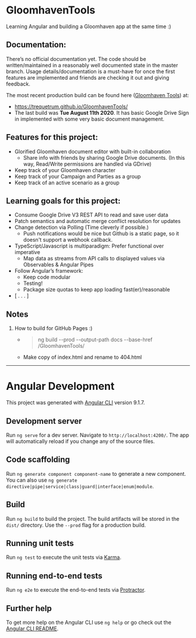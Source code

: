 # GloomhavenTools

Learning Angular and building a Gloomhaven app at the same time :)

## Documentation:

There’s no official documentation yet. The code should be written/maintained in a 
reasonably well documented state in the master branch. Usage details/documentation 
is a must-have for once the first features are implemented and friends are 
checking it out and giving feedback.

The most recent production build can be found here ([Gloomhaven Tools](https://trequetrum.github.io/GloomhavenTools/)) at: 
* https://trequetrum.github.io/GloomhavenTools/
* The last build was **Tue August 11th 2020**. It has basic Google Drive 
      Sign in implemented with some very basic document management. 

## Features for this project:
* Glorified Gloomhaven document editor with built-in collaboration
    * Share info with friends by sharing Google Drive documents. 
    (In this way, Read/Write permissions are handled via GDrive)
* Keep track of your Gloomhaven character
* Keep track of your Campaign and Parties as a group
* Keep track of an active scenario as a group

## Learning goals for this project:
* Consume Google Drive V3 REST API to read and save user data
* Patch semantics and automatic merge conflict resolution for updates
* Change detection via Polling (Time cleverly if possible.) 
    * Push notifications would be nice but Github is a static page, 
    so it doesn't support a webhook callback.
* TypeScript/Javascript is multiparadigm: Prefer functional 
    over imperative
    * Map data as streams from API calls to displayed values via 
        Observables & Angular Pipes 
* Follow Angular’s framework: 
    * Keep code modular
    * Testing!
    * Package size quotas to keep app loading fast(er)/reasonable
* [ . . . ]

## Notes
1. How to build for GitHub Pages :)
    * > ng build --prod --output-path docs --base-href /GloomhavenTools/
    * Make copy of index.html and rename to 404.html
    
--------------------------------------------------------------------------

# Angular Development

This project was generated with [Angular CLI](https://github.com/angular/angular-cli) version 9.1.7.

## Development server

Run `ng serve` for a dev server. Navigate to `http://localhost:4200/`. The app will automatically reload if you change any of the source files.

## Code scaffolding

Run `ng generate component component-name` to generate a new component. You can also use `ng generate directive|pipe|service|class|guard|interface|enum|module`.

## Build

Run `ng build` to build the project. The build artifacts will be stored in the `dist/` directory. Use the `--prod` flag for a production build.

## Running unit tests

Run `ng test` to execute the unit tests via [Karma](https://karma-runner.github.io).

## Running end-to-end tests

Run `ng e2e` to execute the end-to-end tests via [Protractor](http://www.protractortest.org/).

## Further help

To get more help on the Angular CLI use `ng help` or go check out the [Angular CLI README](https://github.com/angular/angular-cli/blob/master/README.md).
